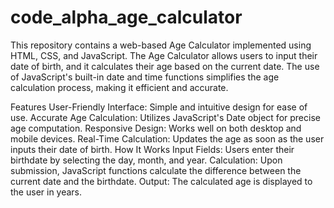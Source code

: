 # code_alpha_age_calculator
This repository contains a web-based Age Calculator implemented using HTML, CSS, and JavaScript. The Age Calculator allows users to input their date of birth, and it calculates their age based on the current date. The use of JavaScript's built-in date and time functions simplifies the age calculation process, making it efficient and accurate.

Features
User-Friendly Interface: Simple and intuitive design for ease of use.
Accurate Age Calculation: Utilizes JavaScript's Date object for precise age computation.
Responsive Design: Works well on both desktop and mobile devices.
Real-Time Calculation: Updates the age as soon as the user inputs their date of birth.
How It Works
Input Fields: Users enter their birthdate by selecting the day, month, and year.
Calculation: Upon submission, JavaScript functions calculate the difference between the current date and the birthdate.
Output: The calculated age is displayed to the user in years.
